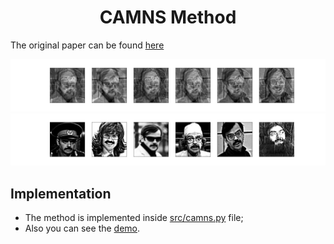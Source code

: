 <h1 align="center">CAMNS Method</h1>

The original paper can be found [here](https://www.researchgate.net/profile/Chong-Yung-Chi/publication/251134144_A_Convex_Analysis_Framework_for_Blind_Separation_of_NonNegative_Sources/links/5a1e7622aca272cbfbc04995/A-Convex-Analysis-Framework-for-Blind-Separation-of-NonNegative-Sources.pdf)

![](./img/shuffled.png)
![](./img/extracted.png)

## Implementation

- The method is implemented inside [src/camns.py](./src/camns.py) file;
- Also you can see the [demo](./src/demo.ipynb).

